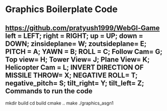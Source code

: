 Graphics Boilerplate Code
=========================

https://github.com/pratyush1999/WebGl-Game
 left  =  LEFT;
    right =  RIGHT;
     up  =  UP;
    down =  DOWN;
     zinsideplane= W;
zoutsideplane= E;
  PITCH  =  A;
   YAWN  =  B;
     ROLL =  C;
     Follow Cam= G;
     Top view= H;
     Tower View= J;
     Plane View= K;
     Helicopter Cam = L;
     INVERT DIRECTION OF MISSILE THROW= X;
     NEGATIVE ROLL= T;
     negative_pitch= S;
     tilt_right= Y;
     tilt_left= Z;
Commands to run the code
-------
mkdir build
cd build
cmake ..
make
./graphics_asgn1

